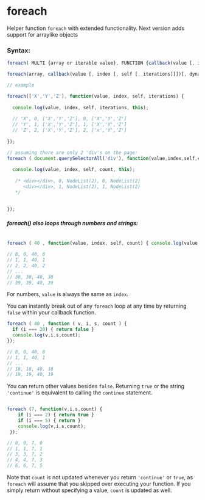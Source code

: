 # foreach
Helper function `foreach` with extended functionality.
Next version adds support for arraylike objects

### Syntax: 
```javascript
foreach( MULTI {array or iterable value}, FUNCTION {callback(value [, index, [, self [, iterations]]]){} }, BOOLEAN {use_dynamic_length}, MULTI {modify_this_scope});
```

```javascript
foreach(array, callback(value [, index [, self [, iterations]]])[, dynamiclength][, thisArg]);

// example

foreach(['X','Y','Z'], function(value, index, self, iterations) {
  
  console.log(value, index, self, iterations, this); 
  
  // 'X', 0, ['X','Y','Z'], 0, ['X','Y','Z']
  // 'Y', 1, ['X','Y','Z'], 1, ['X','Y','Z']
  // 'Z', 2, ['X','Y','Z'], 2, ['x','Y','Z']
  
});

// assuming there are only 2 'div's on the page:
foreach ( document.querySelectorAll('div'), function(value,index,self,count) {
		
  console.log(value, index, self, count, this);
      
   /* <div></div>, 0, NodeList(2), 0, NodeList(2)
      <div></div>, 1, NodeList(2), 1, NodeList(2)
   */
    
		
});


```

##### foreach() also loops through numbers and strings:

```javascript

foreach ( 40 , function(value, index, self, count) { console.log(value,index,self,count); });

// 0, 0, 40, 0 
// 1, 1, 40, 1 
// 2, 2, 40, 2
// ...
// 38, 38, 40, 38
// 39, 39, 40, 39

```
For numbers, `value` is always the same as `index`. 

You can instantly break out of any `foreach` loop at any time by returning `false` within your callback function.

```javascript
foreach ( 40 , function ( v, i, s, count ) {
  if (i === 20) { return false }
  console.log(v,i,s,count); 
});

// 0, 0, 40, 0
// 1, 1, 40, 1
// ...
// 18, 18, 40, 18
// 19, 19, 40, 19
```

 You can return other values besides `false`. Returning `true` or the string `'continue'` is equivalent to calling the `continue` statement.
 
 ```javascript
 
 foreach (7, function(v,i,s,count) { 
     if (i === 2) { return true } 
     if (i === 5) { return }
     console.log(v,i,s,count);
  });
 
 // 0, 0, 7, 0
 // 1, 1, 7, 1
 // 3, 3, 7, 2
 // 4, 4, 7, 3
 // 6, 6, 7, 5
 ```
Note that `count` is not updated whenever you return `'continue'` or `true`, as `foreach` will assume that you skipped over executing your function. If you simply return without specifying a value, `count` is updated as well.
